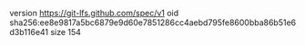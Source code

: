 version https://git-lfs.github.com/spec/v1
oid sha256:ee8e9817a5bc6879e9d60e7851286cc4aebd795fe8600bba86b51e6d3b116e41
size 154
